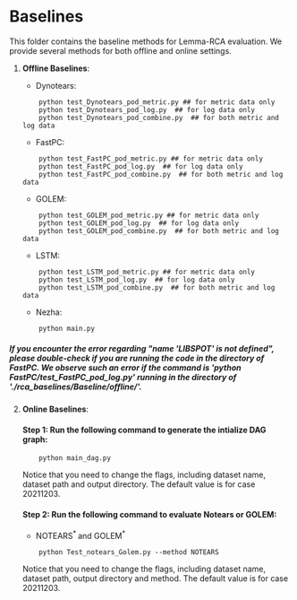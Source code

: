 # Baselines 

This folder contains the baseline methods for Lemma-RCA evaluation. We provide several methods for both offline and online settings.

1. **Offline Baselines**: 
    - Dynotears: 
    ```
        python test_Dynotears_pod_metric.py ## for metric data only
        python test_Dynotears_pod_log.py  ## for log data only
        python test_Dynotears_pod_combine.py  ## for both metric and log data
    ```
    - FastPC: 
    ```
        python test_FastPC_pod_metric.py ## for metric data only
        python test_FastPC_pod_log.py  ## for log data only
        python test_FastPC_pod_combine.py  ## for both metric and log data
    ```

    - GOLEM: 
    ```
        python test_GOLEM_pod_metric.py ## for metric data only
        python test_GOLEM_pod_log.py  ## for log data only
        python test_GOLEM_pod_combine.py  ## for both metric and log data
    ```
    - LSTM: 
    ```
        python test_LSTM_pod_metric.py ## for metric data only
        python test_LSTM_pod_log.py  ## for log data only
        python test_LSTM_pod_combine.py  ## for both metric and log data
    ```
    - Nezha:
    ```
        python main.py
    ```
##### If you encounter the error regarding "name 'LIBSPOT' is not defined", please double-check if you are running the code in the directory of FastPC. We observe such an error if the command is 'python FastPC/test_FastPC_pod_log.py' running in the directory of './rca_baselines/Baseline/offline/'.
2. **Online Baselines**:
   #### Step 1: Run the following command to generate the intialize DAG graph:
    ```
        python main_dag.py
    ```
    Notice that you need to change the flags, including dataset name, dataset path and output directory. The default value is for case 20211203.
   #### Step 2: Run the following command to evaluate Notears or GOLEM:
    - NOTEARS<sup>* </sup> and GOLEM<sup>*</sup>
    ```
        python Test_notears_Golem.py --method NOTEARS
    ```
    Notice that you need to change the flags, including dataset name, dataset path, output directory and method. The default value is for case 20211203.
